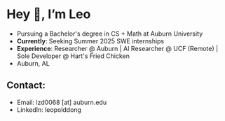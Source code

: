 # Hey 👋, I’m Leo


- Pursuing a Bachelor's degree in CS + Math at Auburn University  
- **Currently**: Seeking Summer 2025 SWE internships  
- **Experience**: Researcher @ Auburn | AI Researcher @ UCF (Remote) | Sole Developer @ Hart's Fried Chicken  
- Auburn, AL  


## Contact:
- Email: lzd0068 [at] auburn.edu  
- LinkedIn: leopolddong
